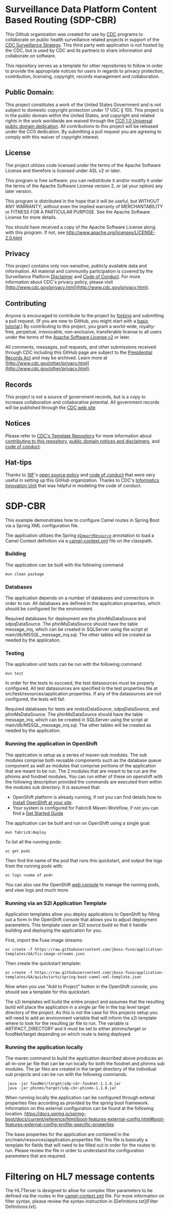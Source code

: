 
# Surveillance Data Platform Content Based Routing (SDP-CBR)
This Github organization was created for use by [CDC](http://www.cdc.gov) programs to collaborate on public health surveillance related projects in support of the [CDC Surveillance Strategy](http://www.cdc.gov/surveillance). This third party web application is not hosted by the CDC, but is used by CDC and its partners to share information and collaborate on software.

This repository serves as a template for other repositories to follow in order to provide the appropriate notices for users in regards to privacy protection, contribution, licensing, copyright, records management and collaboration.


## Public Domain:
This project constitutes a work of the United States Government and is not subject to domestic copyright protection under 17 USC § 105. This project is in the public domain within the United States, and copyright and related rights in
the work worldwide are waived through the [CC0 1.0 Universal public domain dedication](https://creativecommons.org/publicdomain/zero/1.0/). All contributions
to this project will be released under the CC0 dedication. By submitting a pull request you are agreeing
to comply with this waiver of copyright interest.

## License
The project utilizes code licensed under the terms of the Apache Software License and therefore is licensed under ASL v2 or later.

This program is free software: you can redistribute it and/or modify it under the terms of the Apache Software License version 2, or (at your option) any later version.

This program is distributed in the hope that it will be useful, but WITHOUT ANY WARRANTY; without even the implied warranty of MERCHANTABILITY or FITNESS FOR A PARTICULAR PURPOSE. See the Apache Software License for more details.

You should have received a copy of the Apache Software License along with this program. If not, see http://www.apache.org/licenses/LICENSE-2.0.html

## Privacy
This project contains only non-sensitive, publicly available data and information. All material and community participation is covered by the Surveillance Platform [Disclaimer](https://github.com/CDCgov/template/blob/master/DISCLAIMER.md) and [Code of Conduct](https://github.com/CDCgov/template/blob/master/code-of-conduct.md). For more information about CDC's privacy policy, please visit [http://www.cdc.gov/privacy.html](http://www.cdc.gov/privacy.html).

## Contributing
Anyone is encouraged to contribute to the project by [forking](https://help.github.com/articles/fork-a-repo) and submitting a pull request. (If you are new to GitHub, you might start with a [basic tutorial](https://help.github.com/articles/set-up-git).)
By contributing to this project, you grant a world-wide, royalty-free, perpetual, irrevocable, non-exclusive, transferable license to all users under the terms of the [Apache Software License v2](http://www.apache.org/licenses/LICENSE-2.0.html) or later.

All comments, messages, pull requests, and other submissions received through CDC including this GitHub page are subject to the [Presidential Records Act](http://www.archives.gov/about/laws/presidential-records.html) and may be archived. Learn more at [http://www.cdc.gov/other/privacy.html](http://www.cdc.gov/other/privacy.html).

## Records
This project is not a source of government records, but is a copy to increase collaboration and collaborative potential. All government records will be published through the [CDC web site](http://www.cdc.gov.)

## Notices
Please refer to [CDC's Template Repository](https://github.com/CDCgov/template) for more information about [contributing to this repository](https://github.com/CDCgov/template/blob/master/CONTRIBUTING.md), [public domain notices and disclaimers](https://github.com/CDCgov/template/blob/master/DISCLAIMER.md), and [code of conduct](https://github.com/CDCgov/template/blob/master/code-of-conduct.md).

## Hat-tips
Thanks to [18F](https://18f.gsa.gov/)'s [open source policy](https://github.com/18F/open-source-policy) and [code of conduct](https://github.com/CDCgov/code-of-conduct/blob/master/code-of-conduct.md) that were very useful in setting up this GitHub organization. Thanks to CDC's [Informatics Innovation Unit](https://www.phiresearchlab.org/index.php/code-of-conduct/) that was helpful in modeling the code of conduct.

# SDP-CBR

This example demonstrates how to configure Camel routes in Spring Boot via a Spring XML configuration file.

The application utilizes the Spring [`@ImportResource`](http://docs.spring.io/spring/docs/current/javadoc-api/org/springframework/context/annotation/ImportResource.html) annotation to load a Camel Context definition via a [camel-context.xml](src/main/resources/spring/camel-context.xml) file on the classpath.

### Building

The application can be built with the following command

    mvn clean package


### Databases

The application depends on a number of databases and connections in order to run.  All databases are defined in the application properties, which should be configured for the environment.

Required databases for deployment are the phinMsDataSource and sdpqDataSource.  The phinMsDataSource should have the table message_inq, which can be created in SQLServer using the script at main/db/MSSQL_message_inq.sql.  The other tables will be created as needed by the application.

### Testing

The application unit tests can be run with the following command

	mvn test

In order for the tests to succeed, the test datasources must be properly configured.  All test datasources are specified in the test properties file at src/test/resources/application.properties.  If any of the datasources are not configured, the tests will fail.

Required databases for tests are nndssDataSource, sdpqDataSource, and phinMsDataSource.  The phinMsDataSource should have the table message_inq, which can be created in SQLServer using the script at main/db/MSSQL_message_inq.sql.  The other tables will be created as needed by the application.

### Running the application in OpenShift
The application is setup as a series of maven sub modules. The sub modules comprise both reusable components such as the database queue component as well as modules that comprise portions of the application that are meant to be run.  The 2 modules that are meant to be run are the phinms and foodnet modules.  You can run either of these on openshift with the following description provided the commands are executed from within the modules sub directory.
It is assumed that:
- OpenShift platform is already running, if not you can find details how to [Install OpenShift at your site](https://docs.openshift.com/container-platform/3.3/install_config/index.html).
- Your system is configured for Fabric8 Maven Workflow, if not you can find a [Get Started Guide](https://access.redhat.com/documentation/en/red-hat-jboss-middleware-for-openshift/3/single/red-hat-jboss-fuse-integration-services-20-for-openshift/)

The application can be built and run on OpenShift using a single goal:

    mvn fabric8:deploy

To list all the running pods:

    oc get pods

Then find the name of the pod that runs this quickstart, and output the logs from the running pods with:

    oc logs <name of pod>

You can also use the OpenShift [web console](https://docs.openshift.com/container-platform/3.3/getting_started/developers_console.html#developers-console-video) to manage the running pods, and view logs and much more.

### Running via an S2I Application Template

Application templates allow you deploy applications to OpenShift by filling out a form in the OpenShift console that allows you to adjust deployment parameters.  This template uses an S2I source build so that it handle building and deploying the application for you.

First, import the Fuse image streams:

    oc create -f https://raw.githubusercontent.com/jboss-fuse/application-templates/GA/fis-image-streams.json

Then create the quickstart template:

    oc create -f https://raw.githubusercontent.com/jboss-fuse/application-templates/GA/quickstarts/spring-boot-camel-xml-template.json

Now when you use "Add to Project" button in the OpenShift console, you should see a template for this quickstart.

The s2i templates will build the entire project and assumes that the resulting build will place the application in a single jar file in the top level target directory of the project.  As this is not the case for this projects setup you will need to add an environment variable that will inform the s2i template where to look for the resulting jar file to run. The variable is ARTIFACT_DIRECTORY and it must be set to either phinms/target or foodNet/target depending on which route is being deployed. 


### Running the application locally

The maven command to build the application described above produces an all-in-one jar file that can be run locally for both the foodnet and phinms sub modules.  The jar files are created in the target directory of the individual sub projects and can be run with the following commands.

     java -jar foodNet/target/sdp-cbr-foodnet-1.1.0.jar 
     java -jar phinms/target/sdp-cbr-phinms-1.1.0.jar 

When running locally the application can be configured through extenal properties files according as provided by the spring boot framework.  Information on this external configuration can be found at the following location. https://docs.spring.io/spring-boot/docs/current/reference/html/boot-features-external-config.html#boot-features-external-config-profile-specific-properties

The base properties for the application are contained in the src/main/resources/application.properties file.  This file is basically a template for fields that will need to be filled out in order for the routes to run.  Please review the file in order to understand the configuration parameters that are required.

# Filtering on HL7 message contents

The HL7Terser is designed to allow for complex filter parameters to be defined via the routes in the [camel-context.xml](src/main/resources/spring/camel-context.xml) file.  For more information on filter syntax, please review the syntax instruction in [Definitions.txt](Filter Definitions.txt).
